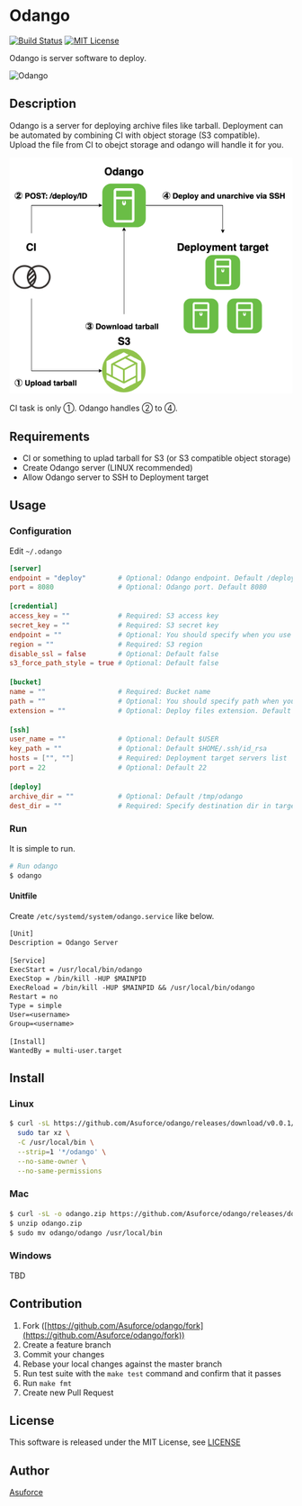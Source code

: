 # Odango

[![Build Status](https://travis-ci.org/Asuforce/odango.svg?branch=master)](https://travis-ci.org/Asuforce/odango)
[![MIT License](https://img.shields.io/badge/license-MIT-blue.svg?style=flat)](LICENSE)

Odango is server software to deploy.

![Odango](/doc/img/odango.jpg)

## Description

Odango is a server for deploying archive files like tarball. Deployment can be automated by combining CI with object storage (S3 compatible).  
Upload the file from CI to obejct storage and odango will handle it for you.

![Odango - Architecture](/doc/img/architecture.png)

CI task is only ①. Odango handles ② to ④.

## Requirements

- CI or something to uplad tarball for S3 (or S3 compatible object storage)
- Create Odango server (LINUX recommended)
- Allow Odango server to SSH to Deployment target

## Usage

### Configuration

Edit `~/.odango`

```conf
[server]
endpoint = "deploy"        # Optional: Odango endpoint. Default /deploy
port = 8080                # Optional: Odango port. Default 8080

[credential]
access_key = ""            # Required: S3 access key
secret_key = ""            # Required: S3 secret key
endpoint = ""              # Optional: You should specify when you use object storage(S3 compatible) without S3
region = ""                # Required: S3 region
disable_ssl = false        # Optional: Default false
s3_force_path_style = true # Optional: Default false

[bucket]
name = ""                  # Required: Bucket name
path = ""                  # Optional: You should specify path when your file locate in directry
extension = ""             # Optional: Deploy files extension. Default .tar.gz (Only support .tar.gz now)

[ssh]
user_name = ""             # Optional: Default $USER
key_path = ""              # Optional: Default $HOME/.ssh/id_rsa
hosts = ["", ""]           # Required: Deployment target servers list
port = 22                  # Optional: Default 22

[deploy]
archive_dir = ""           # Optional: Default /tmp/odango
dest_dir = ""              # Required: Specify destination dir in target servers
```

### Run

It is simple to run.

```sh
# Run odango
$ odango
```

#### Unitfile

Create `/etc/systemd/system/odango.service` like below.

```service
[Unit]
Description = Odango Server

[Service]
ExecStart = /usr/local/bin/odango
ExecStop = /bin/kill -HUP $MAINPID
ExecReload = /bin/kill -HUP $MAINPID && /usr/local/bin/odango
Restart = no
Type = simple
User=<username>
Group=<username>

[Install]
WantedBy = multi-user.target
```

## Install

### Linux

```sh
$ curl -sL https://github.com/Asuforce/odango/releases/download/v0.0.1/odango_v0.0.1_linux_amd64.tar.gz |
  sudo tar xz \
  -C /usr/local/bin \
  --strip=1 '*/odango' \
  --no-same-owner \
  --no-same-permissions
```

### Mac

```sh
$ curl -sL -o odango.zip https://github.com/Asuforce/odango/releases/download/v0.0.1/odango_v0.0.1_darwin_amd64.zip
$ unzip odango.zip
$ sudo mv odango/odango /usr/local/bin
```

### Windows

TBD

## Contribution

1. Fork ([https://github.com/Asuforce/odango/fork](https://github.com/Asuforce/odango/fork))
1. Create a feature branch
1. Commit your changes
1. Rebase your local changes against the master branch
1. Run test suite with the `make test` command and confirm that it passes
1. Run `make fmt`
1. Create new Pull Request

## License

This software is released under the MIT License, see [LICENSE](https://github.com/Asuforce/odango/blob/master/LICENSE)

## Author

[Asuforce](https://github.com/Asuforce)
